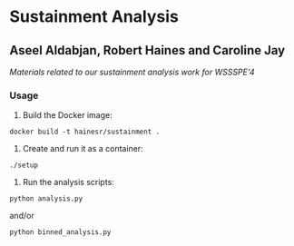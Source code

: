 # Sustainment Analysis

## Aseel Aldabjan, Robert Haines and Caroline Jay

*Materials related to our sustainment analysis work for WSSSPE'4*

### Usage

1. Build the Docker image:
```
docker build -t hainesr/sustainment .
```

1. Create and run it as a container:
```
./setup
```

1. Run the analysis scripts:
```
python analysis.py
```
and/or
```
python binned_analysis.py
```
